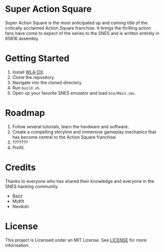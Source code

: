# Super Action Square

Super Action Square is the most anticipated up and coming title of the critically acclaimed Action Square franchise. It brings the thrilling action fans have come to expect of the series to the SNES and is written entirely in 65816 assembly.

# Getting Started

1. Install [WLA-DX](https://github.com/vhelin/wla-dx).
1. Clone the repository.
1. Navigate into the cloned directory.
1. Run `build.sh`.
1. Open up your favorite SNES emulator and load `bin/Main.smc`.

# Roadmap

1. Follow several tutorials, learn the hardware and software.
1. Create a compelling storyline and immersive gameplay mechanics that has become central to the Action Square franchise.
1. ???????
1. Profit.

# Credits

Thanks to everyone who has shared their knowledge and everyone in the SNES hacking community.

- Bazz
- Midfit
- Neviksti

# License

This project is Licensed under an MIT License. See [LICENSE](/LICENSE) for more information.

